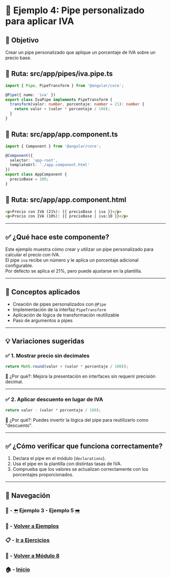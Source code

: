 # 🧪 Ejemplo 4: Pipe personalizado para aplicar IVA

## 🎯 Objetivo
Crear un pipe personalizado que aplique un porcentaje de IVA sobre un precio base.

## 📁 Ruta: src/app/pipes/iva.pipe.ts
```ts
import { Pipe, PipeTransform } from '@angular/core';

@Pipe({ name: 'iva' })
export class IvaPipe implements PipeTransform {
  transform(valor: number, porcentaje: number = 21): number {
    return valor + (valor * porcentaje / 100);
  }
}
```

## 📁 Ruta: src/app/app.component.ts
```ts
import { Component } from '@angular/core';

@Component({
  selector: 'app-root',
  templateUrl: './app.component.html'
})
export class AppComponent {
  precioBase = 100;
}
```

## 📁 Ruta: src/app/app.component.html
```html
<p>Precio con IVA (21%): {{ precioBase | iva }}</p>
<p>Precio con IVA (10%): {{ precioBase | iva:10 }}</p>
```

---

## ✅ ¿Qué hace este componente?

Este ejemplo muestra cómo crear y utilizar un pipe personalizado para calcular el precio con IVA.  
El pipe `iva` recibe un número y le aplica un porcentaje adicional configurable.  
Por defecto se aplica el 21%, pero puede ajustarse en la plantilla.

---

## 🧠 Conceptos aplicados

- Creación de pipes personalizados con `@Pipe`
- Implementación de la interfaz `PipeTransform`
- Aplicación de lógica de transformación reutilizable
- Paso de argumentos a pipes

---

## 💡 Variaciones sugeridas

### ✅ 1. Mostrar precio sin decimales

```ts
return Math.round(valor + (valor * porcentaje / 100));
```

📌 ¿Por qué?: Mejora la presentación en interfaces sin requerir precisión decimal.

---

### ✅ 2. Aplicar descuento en lugar de IVA

```ts
return valor - (valor * porcentaje / 100);
```

📌 ¿Por qué?: Puedes invertir la lógica del pipe para reutilizarlo como "descuento".

---

## ✅ ¿Cómo verificar que funciona correctamente?

1. Declara el pipe en el módulo (`declarations`).
2. Usa el pipe en la plantilla con distintas tasas de IVA.
3. Comprueba que los valores se actualizan correctamente con los porcentajes proporcionados.

---

## 🔁 Navegación

### 🧪 - [⬅️](./Ejemplo_3.md) Ejemplo 3 - Ejemplo 5 [➡️](./Ejemplo_5.md)
### 🧪 - [Volver a Ejemplos](../README.md)
### 📋 - [Ir a Ejercicios](../../Ejercicios/README.md)
### 📘 - [Volver a Módulo 8](../../Modulo_8.md)
### 🏠 - [Inicio](../../../README.md)

